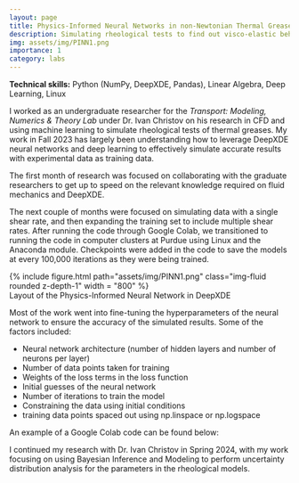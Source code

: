 ```yaml
---
layout: page
title: Physics-Informed Neural Networks in non-Newtonian Thermal Greases
description: Simulating rheological tests to find out visco-elastic behaviors of DOWSIL TC-5622 and DOWSIL TC-5550 thermal greases
img: assets/img/PINN1.png
importance: 1
category: labs
---
```

**Technical skills:** Python (NumPy, DeepXDE, Pandas), Linear Algebra, Deep Learning, Linux

I worked as an undergraduate researcher for the _Transport: Modeling, Numerics & Theory Lab_ under Dr. Ivan Christov on his research in CFD and using machine learning to simulate rheological tests of thermal greases. My work in Fall 2023 has largely been understanding how to leverage DeepXDE neural networks and deep learning to effectively simulate accurate results with experimental data as training data. 

The first month of research was focused on collaborating with the graduate researchers to get up to speed on the relevant knowledge required on fluid mechanics and DeepXDE. 

The next couple of months were focused on simulating data with a single shear rate, and then expanding the training set to include multiple shear rates. After running the code through Google Colab, we transitioned to running the code in computer clusters at Purdue using Linux and the Anaconda module. Checkpoints were added in the code to save the models at every 100,000 iterations as they were being trained. 

<div>
    <div class="col-sm mt-3 mt-md-0">
        {% include figure.html path="assets/img/PINN1.png" class="img-fluid rounded z-depth-1" width = "800" %}
    </div>
</div>
<div class="caption">
    Layout of the Physics-Informed Neural Network in DeepXDE
</div>

Most of the work went into fine-tuning the hyperparameters of the neural network to ensure the accuracy of the simulated results. Some of the factors included:

* Neural network architecture (number of hidden layers and number of neurons per layer)
* Number of data points taken for training
* Weights of the loss terms in the loss function
* Initial guesses of the neural network
* Number of iterations to train the model
* Constraining the data using initial conditions 
* training data points spaced out using np.linspace or np.logspace

An example of a Google Colab code can be found below:
<script src="https://gist.github.com/akashmattupalli/fc9899890edeb4c811881421de3578d3.js"></script>

I continued my research with Dr. Ivan Christov in Spring 2024, with my work focusing on using Bayesian Inference and Modeling to perform uncertainty distribution analysis for the parameters in the rheological models. 